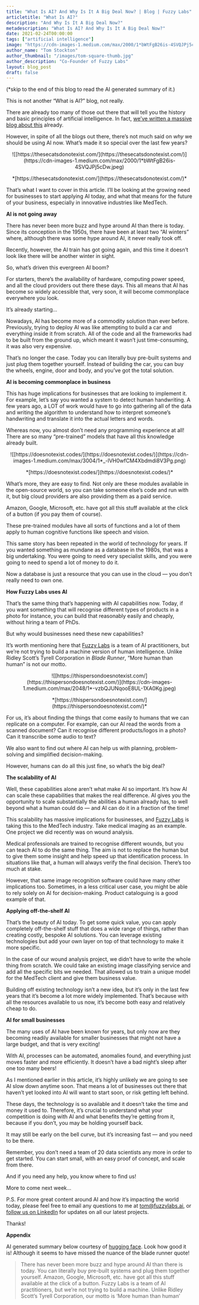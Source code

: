 ```yaml
---
title: "What Is AI? And Why Is It A Big Deal Now? | Blog | Fuzzy Labs"
articletitle: "What Is AI?"
description: "And Why Is It A Big Deal Now?"
metadescription: "What Is AI? And Why Is It A Big Deal Now?"
date: 2021-02-24T00:00:00
tags: ["artificial intelligence"]
image: "https://cdn-images-1.medium.com/max/2000/1*bWtFgB26is-4SVQJPj5cDw.jpeg"
author_name: "Tom Stockton"
author_thumbnail: "/images/tom-square-thumb.jpg"
author_description: "Co-Founder of Fuzzy Labs"
layout: blog_post
draft: false
---
```

(*skip to the end of this blog to read the AI generated summary of it.)

This is not another “What is AI?” blog, not really.

There are already too many of those out there that will tell you the history and basic principles of artificial intelligence. In fact, [we’ve written a massive blog about this](https://fuzzylabs.ai/blog/what-even-is-ai/) already.

However, in spite of all the blogs out there, there’s not much said on *why* we should be using AI now. What’s made it so special over the last few years?

<center>
![[https://thesecatsdonotexist.com/](https://thesecatsdonotexist.com/)](https://cdn-images-1.medium.com/max/2000/1*bWtFgB26is-4SVQJPj5cDw.jpeg)
<p>*[https://thesecatsdonotexist.com/](https://thesecatsdonotexist.com/)*</p>
</center>

That’s what I want to cover in this article. I’ll be looking at the growing need for businesses to start applying AI today, and what that means for the future of your business, especially in innovative industries like MedTech.

**AI is not going away**

There has never been more buzz and hype around AI than there is today. Since its conception in the 1950s, there have been at least two “AI winters” where, although there was some hype around AI, it never really took off.

Recently, however, the AI train has got going again, and this time it doesn’t look like there will be another winter in sight.

So, what’s driven this evergreen AI boom?

For starters, there’s the availability of hardware, computing power speed, and all the cloud providers out there these days. This all means that AI has become so widely accessible that, very soon, it will become commonplace everywhere you look.

It’s already starting…

Nowadays, AI has become more of a commodity solution than ever before. Previously, trying to deploy AI was like attempting to build a car and everything inside it from scratch. All of the code and all the frameworks had to be built from the ground up, which meant it wasn’t just time-consuming, it was also very expensive.

That’s no longer the case. Today you can literally buy pre-built systems and just plug them together yourself. Instead of building the car, you can buy the wheels, engine, door and body, and you’ve got the total solution.

**AI is becoming commonplace in business**

This has huge implications for businesses that are looking to implement it. For example, let’s say you wanted a system to detect human handwriting. A few years ago, a LOT of work would have to go into gathering all of the data and writing the algorithm to understand how to interpret someone’s handwriting and translate it into the actual letters and words.

Whereas now, you almost don’t need any programming experience at all! There are so many “pre-trained” models that have all this knowledge already built.

<center>
![[https://doesnotexist.codes/](https://doesnotexist.codes/)](https://cdn-images-1.medium.com/max/3004/1*_-lVH0wfCM4Xbdmdi8V3Pg.png)
<p>*[https://doesnotexist.codes/](https://doesnotexist.codes/)*</p>
</center>

What’s more, they are easy to find. Not only are these modules available in the open-source world, so you can take someone else’s code and run with it, but big cloud providers are also providing them as a paid service.

Amazon, Google, Microsoft, etc. have got all this stuff available at the click of a button (if you pay them of course).

These pre-trained modules have all sorts of functions and a lot of them apply to human cognitive functions like speech and vision.

This same story has been repeated in the world of technology for years. If you wanted something as mundane as a database in the 1980s, that was a big undertaking. You were going to need very specialist skills, and you were going to need to spend a lot of money to do it.

Now a database is just a resource that you can use in the cloud — you don’t really need to own one.

**How Fuzzy Labs uses AI**

That’s the same thing that’s happening with AI capabilities now. Today, if you want something that will recognise different types of products in a photo for instance, you can build that reasonably easily and cheaply, without hiring a team of PhDs.

But why would businesses need these new capabilities?

It’s worth mentioning here that [Fuzzy Labs](https://fuzzylabs.ai/) is a team of AI practitioners, but we’re not trying to build a machine version of human intelligence. Unlike Ridley Scott’s Tyrell Corporation in *Blade Runner*, “More human than human” is not our motto.

<center>
![[https://thispersondoesnotexist.com/](https://thispersondoesnotexist.com/)](https://cdn-images-1.medium.com/max/2048/1*-vzbQJUNqooE8UL-1XA0Kg.jpeg)
<p>*[https://thispersondoesnotexist.com/](https://thispersondoesnotexist.com/)*</p>
</center>

For us, it’s about finding the things that come easily to humans that we can replicate on a computer. For example, can our AI read the words from a scanned document? Can it recognise different products/logos in a photo? Can it transcribe some audio to text?

We also want to find out where AI can help us with planning, problem-solving and simplified decision-making.

However, humans can do all this just fine, so what’s the big deal?

**The scalability of AI**

Well, these capabilities alone aren’t what make AI so important. It’s how AI can scale these capabilities that makes the real difference. AI gives you the opportunity to scale substantially the abilities a human already has, to well beyond what a human could do — and AI can do it in a fraction of the time!

This scalability has massive implications for businesses, and [Fuzzy Labs](https://fuzzylabs.ai/) is taking this to the MedTech industry. Take medical imaging as an example. One project we did recently was on wound analysis.

Medical professionals are trained to recognise different wounds, but you can teach AI to do the same thing. The aim is not to replace the human but to give them some insight and help speed up that identification process. In situations like that, a human will always verify the final decision. There’s too much at stake.

However, that same image recognition software could have many other implications too. Sometimes, in a less critical user case, you might be able to rely solely on AI for decision-making. Product cataloguing is a good example of that.

**Applying off-the-shelf AI**

That’s the beauty of AI today. To get some quick value, you can apply completely off-the-shelf stuff that does a wide range of things, rather than creating costly, bespoke AI solutions. You can leverage existing technologies but add your own layer on top of that technology to make it more specific.

In the case of our wound analysis project, we didn’t have to write the whole thing from scratch. We could take an existing image classifying service and add all the specific bits we needed. That allowed us to train a unique model for the MedTech client and give them business value.

Building off existing technology isn’t a new idea, but it’s only in the last few years that it’s become a lot more widely implemented. That’s because with all the resources available to us now, it’s become both easy and relatively cheap to do.

**AI for small businesses**

The many uses of AI have been known for years, but only now are they becoming readily available for smaller businesses that might not have a large budget, and that is very exciting!

With AI, processes can be automated, anomalies found, and everything just moves faster and more efficiently. It doesn’t have a bad night’s sleep after one too many beers!

As I mentioned earlier in this article, it’s highly unlikely we are going to see AI slow down anytime soon. That means a lot of businesses out there that haven’t yet looked into AI will want to start soon, or risk getting left behind.

These days, the technology is so available and it doesn’t take the time and money it used to. Therefore, it’s crucial to understand what your competition is doing with AI and what benefits they’re getting from it, because if you don’t, you may be holding yourself back.

It may still be early on the bell curve, but it’s increasing fast — and you need to be there.

Remember, you don’t need a team of 20 data scientists any more in order to get started. You can start small, with an easy proof of concept, and scale from there.

And if you need any help, you know where to find us!

More to come next week…

P.S. For more great content around AI and how it’s impacting the world today, please feel free to email any questions to me at [tom@fuzzylabs.ai](mailto:tom@fuzzylabs.ai), or [follow us on LinkedIn](https://www.linkedin.com/company/fuzzy-labs/) for updates on all our latest projects.

Thanks!

**Appendix**

AI generated summary below courtesy of [hugging face](https://huggingface.co/facebook/bart-large-cnn?text=This+is+not+another+%E2%80%9CWhat+is+AI%3F%E2%80%9D+blog%2C+not+really.%0A%0AThere+are+already+too+many+of+those+out+there+that+will+tell+you+the+history+and+basic+principles+of+artificial+intelligence.+In+fact%2C+we%E2%80%99ve+written+a+massive+blog+about+this+already.%0A%0AHowever%2C+in+spite+of+all+the+blogs+out+there%2C+there%E2%80%99s+not+much+said+on+why+we+should+be+using+AI+now.+What%E2%80%99s+made+it+so+special+over+the+last+few+years%3F%0A%0AThat%E2%80%99s+what+I+want+to+cover+in+this+article.+I%E2%80%99ll+be+looking+at+the+growing+need+for+businesses+to+start+applying+AI+today%2C+and+what+that+means+for+the+future+of+your+business%2C+especially+in+innovative+industries+like+MedTech.%0A%0AAI+is+not+going+away%0A%0AThere+has+never+been+more+buzz+and+hype+around+AI+than+there+is+today.+Since+its+conception+in+the+1950s%2C+there+have+been+at+least+two+%E2%80%9CAI+winters%E2%80%9D+where%2C+although+there+was+some+hype+around+AI%2C+it+never+really+took+off.+%0A%0ARecently%2C+however%2C+the+AI+train+has+got+going+again%2C+and+this+time+it+doesn%E2%80%99t+look+like+there+will+be+another+winter+in+sight.+%0A%0ASo%2C+what%E2%80%99s+driven+this+evergreen+AI+boom%3F%0A%0AFor+starters%2C+there%E2%80%99s+the+availability+of+hardware%2C+computing+power+speed%2C+and+all+the+cloud+providers+out+there+these+days.+This+all+means+that+AI+has+become+so+widely+accessible+that%2C+very+soon%2C+it+will+become+commonplace+everywhere+you+look.+%0A%0AIt%E2%80%99s+already+starting%E2%80%A6%0A%0ANowadays%2C+AI+has+become+more+of+a+commodity+solution+than+ever+before.+Previously%2C+trying+to+deploy+AI+was+like+attempting+to+build+a+car+and+everything+inside+it+from+scratch.+All+of+the+code+and+all+the+frameworks+had+to+be+built+from+the+ground+up%2C+which+meant+it+wasn%E2%80%99t+just+time-consuming%2C+it+was+also+very+expensive.%0A%0AThat%E2%80%99s+no+longer+the+case.+Today+you+can+literally+buy+pre-built+systems+and+just+plug+them+together+yourself.+Instead+of+building+the+car%2C+you+can+buy+the+wheels%2C+engine%2C+door+and+body%2C+and+you%E2%80%99ve+got+the+total+solution.%0A%0AAI+is+becoming+commonplace+in+business%0A%0AThis+has+huge+implications+for+businesses+that+are+looking+to+implement+it.+For+example%2C+let%E2%80%99s+say+you+wanted+a+system+to+detect+human+handwriting.+A+few+years+ago%2C+a+LOT+of+work+would+have+to+go+into+gathering+all+of+the+data+and+writing+the+algorithm+to+understand+how+to+interpret+someone%E2%80%99s+handwriting+and+translate+it+into+the+actual+letters+and+words.+%0A%0AWhereas+now%2C+you+almost+don%E2%80%99t+need+any+programming+experience+at+all%21+There+are+so+many+%E2%80%9Cpre-trained%E2%80%9D+models+that+have+all+this+knowledge+already+built.%0A%0AWhat%E2%80%99s+more%2C+they+are+easy+to+find.+Not+only+are+these+modules+available+in+the+open-source+world%2C+so+you+can+take+someone+else%E2%80%99s+code+and+run+with+it%2C+but+big+cloud+providers+are+also+providing+them+as+a+paid+service.%0A%0AAmazon%2C+Google%2C+Microsoft%2C+etc.+have+got+all+this+stuff+available+at+the+click+of+a+button+%28if+you+pay+them+of+course%29.+%0A%0AThese+pre-trained+modules+have+all+sorts+of+functions+and+a+lot+of+them+apply+to+human+cognitive+functions+like+speech+and+vision.%0A%0AThis+same+story+has+been+repeated+in+the+world+of+technology+for+years.+If+you+wanted+something+as+mundane+as+a+database+in+the+1980s%2C+that+was+a+big+undertaking.+You+were+going+to+need+very+specialist+skills%2C+and+you+were+going+to+need+to+spend+a+lot+of+money+to+do+it.%0A%0ANow+a+database+is+just+a+resource+that+you+can+use+in+the+cloud+%E2%80%93+you+don%E2%80%99t+really+need+to+own+one.%0A%0AHow+Fuzzy+Labs+uses+AI%0A%0AThat%E2%80%99s+the+same+thing+that%E2%80%99s+happening+with+AI+capabilities+now.+Today%2C+if+you+want+something+that+will+recognise+different+types+of+products+in+a+photo+for+instance%2C+you+can+build+that+reasonably+easily+and+cheaply%2C+without+hiring+a+team+of+PhDs.%0A%0ABut+why+would+businesses+need+these+new+capabilities%3F+%0A%0AIt%E2%80%99s+worth+mentioning+here+that+Fuzzy+Labs+is+a+team+of+AI+practitioners%2C+but+we%E2%80%99re+not+trying+to+build+a+machine+version+of+human+intelligence.+Unlike+Ridley+Scott%E2%80%99s+Tyrell+Corporation+in+Blade+Runner%2C+%E2%80%9CMore+human+than+human%E2%80%9D+is+not+our+motto.%0A%0AFor+us%2C+it%E2%80%99s+about+finding+the+things+that+come+easily+to+humans+that+we+can+replicate+on+a+computer.+For+example%2C+can+our+AI+read+the+words+from+a+scanned+document%3F+Can+it+recognise+different+products%2Flogos+in+a+photo%3F+Can+it+transcribe+some+audio+to+text%3F++%0A%0AWe+also+want+to+find+out+where+AI+can+help+us+with+planning%2C+problem-solving+and+simplified+decision-making.+%0A%0AHowever%2C+humans+can+do+all+this+just+fine%2C+so+what%E2%80%99s+the+big+deal%3F%0A%0AThe+scalability+of+AI%0A%0AWell%2C+these+capabilities+alone+aren%E2%80%99t+what+make+AI+so+important.+It%E2%80%99s+how+AI+can+scale+these+capabilities+that+makes+the+real+difference.+AI+gives+you+the+opportunity+to+scale+substantially+the+abilities+a+human+already+has%2C+to+well+beyond+what+a+human+could+do+%E2%80%93+and+AI+can+do+it+in+a+fraction+of+the+time%21%0A%0AThis+scalability+has+massive+implications+for+businesses%2C+and+Fuzzy+Labs+is+taking+this+to+the+MedTech+industry.+Take+medical+imaging+as+an+example.+One+project+we+did+recently+was+on+wound+analysis.+%0A%0AMedical+professionals+are+trained+to+recognise+different+wounds%2C+but+you+can+teach+AI+to+do+the+same+thing.+The+aim+is+not+to+replace+the+human+but+to+give+them+some+insight+and+help+speed+up+that+identification+process.+In+situations+like+that%2C+a+human+will+always+verify+the+final+decision.+There%E2%80%99s+too+much+at+stake.%0A%0AHowever%2C+that+same+image+recognition+software+could+have+many+other+implications+too.+Sometimes%2C+in+a+less+critical+user+case%2C+you+might+be+able+to+rely+solely+on+AI+for+decision-making.+Product+cataloguing+is+a+good+example+of+that.+%0A%0AApplying+off-the-shelf+AI%0A%0AThat%E2%80%99s+the+beauty+of+AI+today.+To+get+some+quick+value%2C+you+can+apply+completely+off-the-shelf+stuff+that+does+a+wide+range+of+things%2C+rather+than+creating+costly%2C+bespoke+AI+solutions.+You+can+leverage+existing+technologies+but+add+your+own+layer+on+top+of+that+technology+to+make+it+more+specific.%0A%0AIn+the+case+of+our+wound+analysis+project%2C+we+didn%E2%80%99t+have+to+write+the+whole+thing+from+scratch.+We+could+take+an+existing+image+classifying+service+and+add+all+the+specific+bits+we+needed.+That+allowed+us+to+train+a+unique+model+for+the+MedTech+client+and+give+them+business+value.%0A%0ABuilding+off+existing+technology+isn%E2%80%99t+a+new+idea%2C+but+it%E2%80%99s+only+in+the+last+few+years+that+it%E2%80%99s+become+a+lot+more+widely+implemented.+That%E2%80%99s+because+with+all+the+resources+available+to+us+now%2C+it%E2%80%99s+become+both+easy+and+relatively+cheap+to+do.%0A%0AAI+for+small+businesses+%0A%0AThe+many+uses+of+AI+have+been+known+for+years%2C+but+only+now+are+they+becoming+readily+available+for+smaller+businesses+that+might+not+have+a+large+budget%2C+and+that+is+very+exciting%21%0A%0AWith+AI%2C+processes+can+be+automated%2C+anomalies+found%2C+and+everything+just+moves+faster+and+more+efficiently.+It+doesn%E2%80%99t+have+a+bad+night%E2%80%99s+sleep+after+one+too+many+beers%21%0A%0AAs+I+mentioned+earlier+in+this+article%2C+it%E2%80%99s+highly+unlikely+we+are+going+to+see+AI+slow+down+anytime+soon.+That+means+a+lot+of+businesses+out+there+that+haven%E2%80%99t+yet+looked+into+AI+will+want+to+start+soon%2C+or+risk+getting+left+behind.+%0A%0AThese+days%2C+the+technology+is+so+available+and+it+doesn%E2%80%99t+take+the+time+and+money+it+used+to.+Therefore%2C+it%E2%80%99s+crucial+to+understand+what+your+competition+is+doing+with+AI+and+what+benefits+they%E2%80%99re+getting+from+it%2C+because+if+you+don%E2%80%99t%2C+you+may+be+holding+yourself+back.%0A%0AIt+may+still+be+early+on+the+bell+curve%2C+but+it%E2%80%99s+increasing+fast+%E2%80%93+and+you+need+to+be+there.%0A%0ARemember%2C+you+don%E2%80%99t+need+a+team+of+20+data+scientists+any+more+in+order+to+get+started.+You+can+start+small%2C+with+an+easy+proof+of+concept%2C+and+scale+from+there.+%0A%0AAnd+if+you+need+any+help%2C+you+know+where+to+find+us%21%0A%0AMore+to+come+next+week%E2%80%A6%0A%0AP.S.+For+more+great+content+around+AI+and+how+it%E2%80%99s+impacting+the+world+today%2C+please+feel+free+to+email+any+questions+to+me+at+tom%40fuzzylabs.ai%2C+or+follow+us+on+LinkedIn+for+updates+on+all+our+latest+projects.%0A%0AAlternatively%2C+you+can+always+give+us+a+call+to+discuss+your+AI+requirements+on+0161+533+0337.%0A%0AThanks%21). Look how good it is! Although it seems to have missed the nuance of the blade runner quote!

> There has never been more buzz and hype around AI than there is today. You can literally buy pre-built systems and plug them together yourself. Amazon, Google, Microsoft, etc. have got all this stuff available at the click of a button. Fuzzy Labs is a team of AI practitioners, but we’re not trying to build a machine. Unlike Ridley Scott’s Tyrell Corporation, our motto is ‘More human than human’
